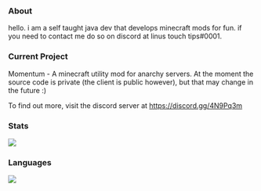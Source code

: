 ### About

hello. i am a self taught java dev that develops minecraft mods for fun. if you need to contact me do so on discord at linus touch tips#0001.

### Current Project

Momentum - A minecraft utility mod for anarchy servers. At the moment the source code is private (the client is public however), but that may change in the future :)

To find out more, visit the discord server at https://discord.gg/4N9Pq3m

### Stats

<img align="center" src="https://github-readme-stats.vercel.app/api/?username=linustouchtips&theme=cobalt" />

### Languages

<img align="center" src="https://github-readme-stats.vercel.app/api/top-langs/?username=linustouchtips&theme=cobalt" />
